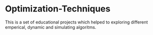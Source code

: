 # Optimization-Techniques
This is a set of educational projects which helped to exploring different emperical, dynamic and simulating algoritms.